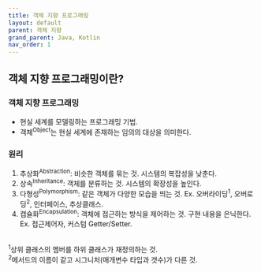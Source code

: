 ```yaml
---
title: 객체 지향 프로그래밍
layout: default
parent: 객체 지향
grand_parent: Java, Kotlin
nav_order: 1
---
```


## 객체 지향 프로그래밍이란?
### 객체 지향 프로그래밍
- 현실 세계를 모델링하는 프로그래밍 기법.<br/>
- 객체<sup>Object</sup>는 현실 세계에 존재하는 임의의 대상을 의미한다.<br/>

### 원리
1. 추상화<sup>Abstraction</sup>: 비슷한 객체를 묶는 것. 시스템의 복잡성을 낮춘다.<br/>
2. 상속<sup>Inheritance</sup>: 객체를 분류하는 것. 시스템의 확장성을 높인다.<br/>
3. 다형성<sup>Polymorphism</sup>: 같은 객체가 다양한 모습을 띄는 것. Ex. 오버라이딩<sup>1</sup>, 오버로딩<sup>2</sup>, 인터페이스, 추상클래스.<br/>
4. 캡슐화<sup>Encapsulation</sup>: 객체에 접근하는 방식을 제어하는 것. 구현 내용을 은닉한다. Ex. 접근제어자, 커스텀 Getter/Setter.<br/><br/>

<sup>1</sup>상위 클래스의 멤버를 하위 클래스가 재정의하는 것.<br/>
<sup>2</sup>메서드의 이름이 같고 시그니처(매개변수 타입과 갯수)가 다른 것.<br/>
